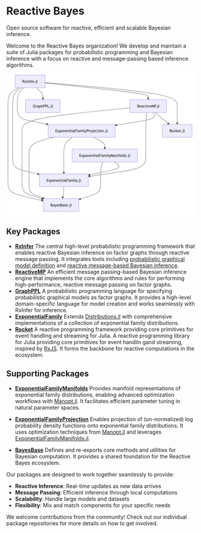 # Reactive Bayes

Open source software for reactive, efficient and scalable Bayesian inference.

Welcome to the Reactive Bayes organization! We develop and maintain a suite of Julia packages for probabilistic programming and Bayesian inference with a focus on reactive and message-passing based inference algorithms.

![Ecosystem](https://github.com/ReactiveBayes/.github/blob/main/profile/ecosystem.png?raw=true)

## Key Packages

- **[RxInfer](https://github.com/ReactiveBayes/RxInfer.jl)**
The central high-level probabilistic programming framework that enables reactive Bayesian inference on factor graphs through reactive message passing. It integrates tools including [probabilistic graphical model definition](https://github.com/ReactiveBayes/GraphPPL.jl) and [reactive message-based Bayesian inference](https://github.com/ReactiveBayes/ReactiveMP.jl).
- **[ReactiveMP](https://github.com/ReactiveBayes/ReactiveMP.jl)**
An efficient message passing-based Bayesian inference engine that implements the core algorithms and rules for performing high-performance, reactive message passing on factor graphs.
- **[GraphPPL](https://github.com/ReactiveBayes/GraphPPL.jl)**
A probabilistic programming language for specifying probabilistic graphical models as factor graphs. It provides a high-level domain-specific language for model creation and works seamlessly with RxInfer for inference.
- **[ExponentialFamily](https://github.com/ReactiveBayes/ExponentialFamily.jl)**
Extends [Distributions.jl](https://github.com/JuliaStats/Distributions.jl) with comprehensive implementations of a collection of exponential family distributions.
- **[Rocket](https://github.com/ReactiveBayes/Rocket.jl)**
A reactive programming framework providing core primitives for event handling and streaming for Julia. A reactive programming library for Julia providing core primitives for event handlin gand streaming, inspired by [RxJS](https://github.com/ReactiveX/rxjs). It forms the backbone for reactive computations in the ecosystem.

## Supporting Packages

- **[ExponentialFamilyManifolds](https://github.com/ReactiveBayes/ExponentialFamilyManifolds.jl)**
Provides manifold representations of exponential family distributions, enabling advanced optimization workflows with [Manopt.jl](https://github.com/JuliaManifolds/Manopt.jl). It facilitates efficient parameter tuning in natural parameter spaces.

- **[ExponentialFamilyProjection](https://github.com/ReactiveBayes/ExponentialFamilyProjection.jl)**
Enables projection of (un-normalized) log probability density functions onto exponential family distributions. It uses optimization techniques from [Manopt.jl](https://github.com/JuliaManifolds/Manopt.jl) and leverages [ExponentialFamilyManifolds.jl](https://github.com/ReactiveBayes/ExponentialFamilyManifolds.jl).

- **[BayesBase](https://github.com/ReactiveBayes/BayesBase.jl)**
Defines and re-exports core methods and utilities for Bayesian computation. It provides a shared foundation for the Reactive Bayes ecosystem.

Our packages are designed to work together seamlessly to provide:

- **Reactive Inference**: Real-time updates as new data arrives
- **Message Passing**: Efficient inference through local computations
- **Scalability**: Handle large models and datasets
- **Flexibility**: Mix and match components for your specific needs

We welcome contributions from the community! Check out our individual package repositories for more details on how to get involved.
